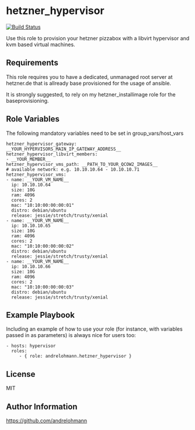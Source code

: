 hetzner_hypervisor
====================

[![Build Status](https://travis-ci.org/andrelohmann/ansible-role-hetzner_hypervisor.svg?branch=master)](https://travis-ci.org/andrelohmann/ansible-role-hetzner_hypervisor)

Use this role to provision your hetzner pizzabox with a libvirt hypervisor and kvm based virtual machines.

Requirements
------------

This role requires you to have a dedicated, unmanaged root server at hetzner.de that is allready base provisioned for the usage of ansible.

It is strongly suggested, to rely on my hetzner_installimage role for the baseprovisioning.

Role Variables
--------------

The following mandatory variables need to be set in group_vars/host_vars

    hetzner_hypervisor_gateway: __YOUR_HYPERVISORS_MAIN_IP_GATEWAY_ADDRESS__
    hetzner_hypervisor_libvirt_members:
    - __YOUR_MEMBER__
    hetzner_hypervisor_vms_path: __PATH_TO_YOUR_QCOW2_IMAGES__
    # available network: e.g. 10.10.10.64 - 10.10.10.71
    hetzner_hypervisor_vms:
    - name: __YOUR_VM_NAME__
      ip: 10.10.10.64
      size: 10G
      ram: 4096
      cores: 2
      mac: "10:10:00:00:00:01"
      distro: debian/ubuntu
      release: jessie/stretch/trusty/xenial
    - name: __YOUR_VM_NAME__
      ip: 10.10.10.65
      size: 10G
      ram: 4096
      cores: 2
      mac: "10:10:00:00:00:02"
      distro: debian/ubuntu
      release: jessie/stretch/trusty/xenial
    - name: __YOUR_VM_NAME__
      ip: 10.10.10.66
      size: 10G
      ram: 4096
      cores: 2
      mac: "10:10:00:00:00:03"
      distro: debian/ubuntu
      release: jessie/stretch/trusty/xenial

Example Playbook
----------------

Including an example of how to use your role (for instance, with variables passed in as parameters) is always nice for users too:

    - hosts: hypervisor
      roles:
         - { role: andrelohmann.hetzner_hypervisor }

License
-------

MIT

Author Information
------------------

https://github.com/andrelohmann
